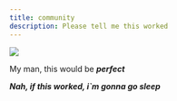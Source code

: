 ```yaml
---
title: community
description: Please tell me this worked
---
```

![](/images/bruh.png)

My man, this would be ***perfect***



***Nah, if this worked, i`m gonna go sleep***